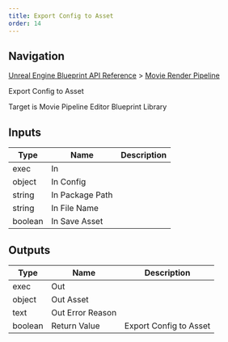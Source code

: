 ```yaml
---
title: Export Config to Asset
order: 14
---
```

## Navigation

[Unreal Engine Blueprint API Reference](https://dev.epicgames.com/documentation/en-us/unreal-engine/BlueprintAPI) > [Movie Render Pipeline](https://dev.epicgames.com/documentation/en-us/unreal-engine/BlueprintAPI/MovieRenderPipeline)

Export Config to Asset

Target is Movie Pipeline Editor Blueprint Library

## Inputs

| Type | Name | Description |
| --- | --- | --- |
| exec | In |  |
| object | In Config |  |
| string | In Package Path |  |
| string | In File Name |  |
| boolean | In Save Asset |  |

## Outputs

| Type | Name | Description |
| --- | --- | --- |
| exec | Out |  |
| object | Out Asset |  |
| text | Out Error Reason |  |
| boolean | Return Value | Export Config to Asset |
